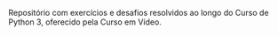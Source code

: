 Repositório com exercícios e desafios resolvidos ao longo do Curso de Python 3, oferecido pela Curso em Vídeo.
